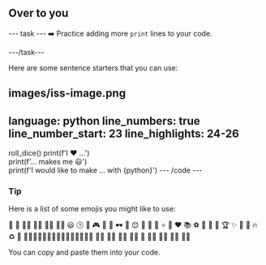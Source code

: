 <h2 class="c-project-heading--task">Over to you</h2>

\--- task ---
➡️ Practice adding more `print` lines to your code.

\---/task---

Here are some sentence starters that you can use:

## images/iss-image.png

language: python
line_numbers: true
line_number_start: 23
line_highlights: 24-26
-----------------------------------------------------------

roll_dice()
print(f'I ❤️ ...')  
print(f'... makes me 😃')  
print(f'I would like to make ... with {python}')
\--- /code ---

<div class="c-project-callout c-project-callout--tip">

### Tip

Here is a list of some emojis you might like to use:

🎊 🙌 🙌🏼 🙌🏽 🙌🏾 🙌🏿 😃 🕒 🎨 🎮 🔬 🎉 🕶️ 🎲 😊
🦄 🚀 💯 ⭐ 💛 ❤️ 📚 ⚽ 🏏 🏀 🥋 🏆 ✨ 🥺 🌈 🔥 ♻️ 🌳
👩‍🦽👩🏼‍🦽👩🏽‍🦽👩🏾‍🦽👩🏿‍🦽🧘 🧘🏼 🧘🏽 🧘🏾 🧘🏿 🙋 🙋🏼 🙋🏽 🙋🏾 🙋🏿

You can copy and paste them into your code.

</div>
